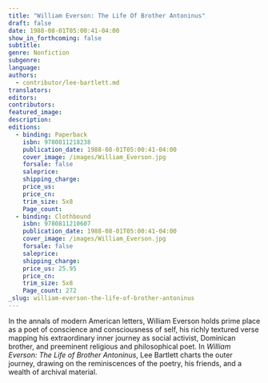 ```yaml
---
title: "William Everson: The Life Of Brother Antoninus"
draft: false
date: 1988-08-01T05:00:41-04:00
show_in_forthcoming: false
subtitle:
genre: Nonfiction
subgenre:
language:
authors:
  - contributor/lee-bartlett.md
translators:
editors:
contributors:
featured_image:
description:
editions:
  - binding: Paperback
    isbn: 9780811218238
    publication_date: 1988-08-01T05:00:41-04:00
    cover_image: /images/William_Everson.jpg
    forsale: false
    saleprice:
    shipping_charge:
    price_us:
    price_cn:
    trim_size: 5x8
    Page_count:
  - binding: Clothbound
    isbn: 9780811210607
    publication_date: 1988-08-01T05:00:41-04:00
    cover_image: /images/William_Everson.jpg
    forsale: false
    saleprice:
    shipping_charge:
    price_us: 25.95
    price_cn:
    trim_size: 5x8
    Page_count: 272
_slug: william-everson-the-life-of-brother-antoninus
---
```


In the annals of modern American letters, William Everson holds prime place as a poet of conscience and consciousness of self, his richly textured verse mapping his extraordinary inner journey as social activist, Dominican brother, and preeminent religious and philosophical poet. In _William Everson: The Life of Brother Antoninus_, Lee Bartlett charts the outer journey, drawing on the reminiscences of the poetry, his friends, and a wealth of archival material.

